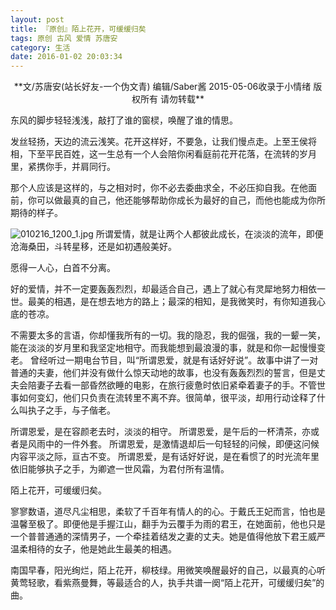```yaml
---
layout: post
title: 『原创』陌上花开，可缓缓归矣
tags: 原创 古风 爱情 苏唐安
category: 生活
date: 2016-01-02 20:03:34
---
```


<center>**文/苏唐安(站长好友-一个伪文青) 编辑/Saber酱 2015-05-06收录于小情绪 版权所有 请勿转载**</center>

东风的脚步轻轻浅浅，敲打了谁的窗棂，唤醒了谁的情思。

发丝轻扬，天边的流云浅笑。花开这样好，不要急，让我们慢点走。上至王侯将相，下至平民百姓，这一生总有一个人会陪你闲看庭前花开花落，在流转的岁月里，紧携你手，并肩同行。

那个人应该是这样的，与之相对时，你不必去委曲求全，不必压抑自我。在他面前，你可以做最真的自己，他还能够帮助你成长为最好的自己，而他也能成为你所期待的样子。

![010216_1200_1.jpg](http://www.tinymood.com/wp-content/uploads/2016/01/010216_1200_1.jpg)
所谓爱情，就是让两个人都彼此成长，在淡淡的流年，即便沧海桑田，斗转星移，还是如初遇般美好。

愿得一人心，白首不分离。

好的爱情，并不一定要轰轰烈烈，却最适合自己，遇上了就心有灵犀地努力相依一世。最美的相遇，是在想去地方的路上；最深的相知，是我微笑时，有你知道我心底的苍凉。

不需要太多的言语，你却懂我所有的一切。我的隐忍，我的倔强，我的一颦一笑，能在淡淡的岁月里和我坚定地相守。而我能想到最浪漫的事，就是和你一起慢慢变老。
曾经听过一期电台节目，叫“所谓恩爱，就是有话好好说”。故事中讲了一对普通的夫妻，他们并没有做什么惊天动地的故事，也没有轰轰烈烈的誓言，但是丈夫会陪妻子去看一部昏然欲睡的电影，在旅行疲惫时依旧紧牵着妻子的手。不管世事如何变幻，他们只负责在流转里不离不弃。很简单，很平淡，却用行动诠释了什么叫执子之手，与子偕老。

所谓恩爱，是在容颜老去时，淡淡的相守。
所谓恩爱，是午后的一杯清茶，亦或者是风雨中的一件外套。
所谓恩爱，是激情退却后一句轻轻的问候，即便这问候内容平淡之际，亘古不变。
所谓恩爱，是有话好好说，是在看惯了的时光流年里依旧能够执子之手，为卿遮一世风霜，为君付所有温情。

陌上花开，可缓缓归矣。

寥寥数语，道尽凡尘相思，柔软了千百年有情人的的心。于戴氏王妃而言，怕也是温馨至极了。即便他是手握江山，翻手为云覆手为雨的君王，在她面前，他也只是一个普普通通的深情男子，一个牵挂着结发之妻的丈夫。她是值得他放下君王威严温柔相待的女子，他是她此生最美的相遇。

南国早春，阳光绚烂，陌上花开，柳枝绿。用微笑唤醒最好的自己，以最真的心听黄莺轻歌，看紫燕曼舞，等最适合的人，执手共谱一阕“陌上花开，可缓缓归矣”的曲。